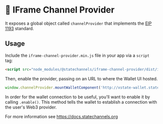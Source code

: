 # 🔌 IFrame Channel Provider

It exposes a global object called `channelProvider` that implements the [EIP 1193](https://github.com/ryanio/EIPs/blob/master/EIPS/eip-1193.md) standard.

## Usage

Include the `iframe-channel-provider.min.js` file in your app via a `script` tag:

```html
<script src="node_modules/@statechannels/iframe-channel-provider/dist/iframe-channel-provider.js"></script>
```

Then, enable the provider, passing on an URL to where the Wallet UI hosted.

```js
window.channelProvider.mountWalletComponent('http://xstate-wallet.statechannels.org');
```

In order for the wallet connection to be useful, you'll want to enable it by calling `.enable()`. This method tells the wallet to establish a connection with the user's Web3 provider.

For more information see https://docs.statechannels.org
